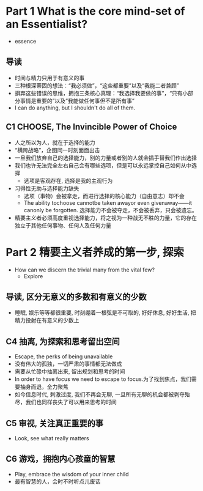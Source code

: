 

# Part 1 What is the core mind-set of an Essentialist?
- essence
## 导读
- 时间与精力只用于有意义的事
- 三种根深蒂固的想法：“我必须做”，“这些都重要”以及“我能二者兼顾”
- 摒弃这些错误的思维，拥抱三条核心真理：“我选择我要做的事”，“只有小部分事情是重要的”以及“我能做任何事但不是所有事”
- I can do anything, but I shouldn't do all of them.
## C1 CHOOSE, The Invincible Power of Choice
- 人之所以为人，就在于选择的能力
- “横跨战略”，企图同一时刻面面出击
- 一旦我们放弃自己的选择能力，别的力量或者别的人就会插手替我们作出选择
- 我们也许无法完全左右自己会有哪些选项，但是可以永远掌控自己如何从中选择
    - 选项是客观存在, 选择是我的主观行为
- 习得性无助与选择能力缺失
    - 选项（事物）会被拿走，而进行选择的核心能力（自由意志）却不会
    - The ability tochoose cannotbe taken awayor even givenaway——it canonly be forgotten. 选择能力不会被夺走，不会被丢弃，只会被遗忘。
- 精要主义者必须高度重视选择能力，将之视为一种战无不胜的力量，它的存在独立于其他任何事物、任何人及任何力量


# Part 2 精要主义者养成的第一步, 探索
- How can we discern the trivial many from the vital few?
    - Explore
## 导读, 区分无意义的多数和有意义的少数
- 睡眠, 娱乐等等都很重要, 时刻绷着一根弦是不可取的, 好好休息, 好好生活, 把精力投射在有意义的少数上
## C4 抽离, 为探索和思考留出空间
- Escape, the perks of being unavailable
- 没有伟大的孤独，一切严肃的事情都无法做成
- 需要从忙碌中抽离出来, 留出规划和思考的时间
- In order to have focus we need to escape to focus.为了找到焦点，我们需要抽身而退，全力聚焦
- 如今信息时代, 刺激过度, 我们不再会无聊, 一旦所有无聊的机会都被剥夺殆尽，我们也同样丧失了可以用来思考的时间
## C5 审视, 关注真正重要的事
- Look, see what really matters
## C6 游戏，拥抱内心孩童的智慧
- Play, embrace the wisdom of your inner child
- 最有智慧的人，会时不时听点儿废话